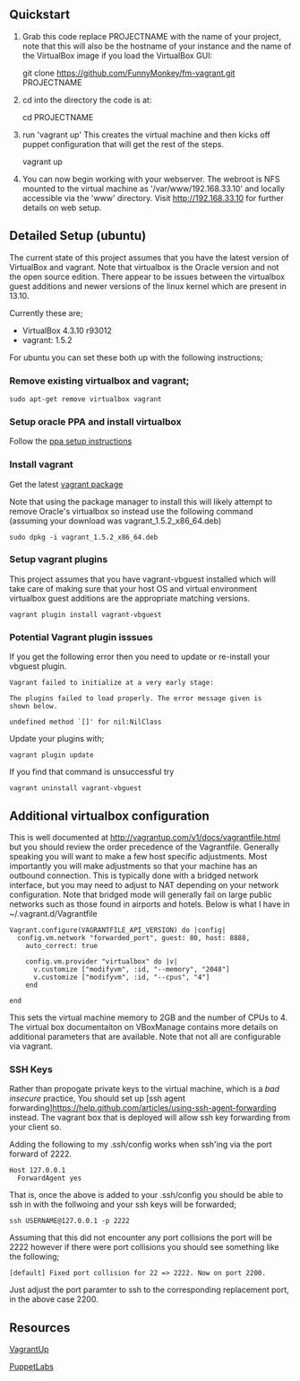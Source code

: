 ## Quickstart

1. Grab this code replace PROJECTNAME with the name of your project, note that this will also be the hostname of your instance and the name of the VirtualBox image if you load the VirtualBox GUI:

    git clone https://github.com/FunnyMonkey/fm-vagrant.git PROJECTNAME
2. cd into the directory the code is at:

    cd PROJECTNAME
3. run 'vagrant up' This creates the virtual machine and then kicks off puppet
configuration that will get the rest of the steps.

    vagrant up
4. You can now begin working with your webserver. The webroot is NFS mounted to the virtual machine as '/var/www/192.168.33.10' and locally accessible via the 'www' directory. Visit http://192.168.33.10 for further details on web setup.

## Detailed Setup (ubuntu)

The current state of this project assumes that you have the latest version of VirtualBox and vagrant. Note that virtualbox is the Oracle version and not the open source edition. There appear to be issues between the virtualbox guest additions and newer versions of the linux kernel which are present in 13.10.

Currently these are;

  * VirtualBox 4.3.10 r93012
  * vagrant: 1.5.2

For ubuntu you can set these both up with the following instructions;

### Remove existing virtualbox and vagrant;

    sudo apt-get remove virtualbox vagrant

### Setup oracle PPA and install virtualbox

Follow the [ppa setup instructions](https://www.virtualbox.org/wiki/Linux_Downloads)

### Install vagrant

Get the latest [vagrant package](http://www.vagrantup.com/downloads.html)

Note that using the package manager to install this will likely attempt to remove Oracle's virtualbox so instead use the following command (assuming your download was vagrant_1.5.2_x86_64.deb)


    sudo dpkg -i vagrant_1.5.2_x86_64.deb

### Setup vagrant plugins

This project assumes that you have vagrant-vbguest installed which will take care of making sure that your host OS and virtual environment virtualbox guest additions are the appropriate matching versions.

    vagrant plugin install vagrant-vbguest


### Potential Vagrant plugin isssues

If you get the following error then you need to update or re-install your vbguest plugin.

    Vagrant failed to initialize at a very early stage:

    The plugins failed to load properly. The error message given is
    shown below.

    undefined method `[]' for nil:NilClass

Update your plugins with;

    vagrant plugin update

If you find that command is unsuccessful try

    vagrant uninstall vagrant-vbguest


## Additional virtualbox configuration
This is well documented at http://vagrantup.com/v1/docs/vagrantfile.html but you should review the order precedence of the Vagrantfile. Generally speaking you will want to make a few host specific adjustments. Most importantly you will
make adjustments so that your machine has an outbound connection. This is typically done with a bridged network interface, but you may need to adjust to NAT depending on your network configuration. Note that bridged mode will generally fail on large public networks such as those found in airports and hotels. Below is what I have in ~/.vagrant.d/Vagrantfile

    Vagrant.configure(VAGRANTFILE_API_VERSION) do |config|
      config.vm.network "forwarded_port", guest: 80, host: 8888,
        auto_correct: true

        config.vm.provider "virtualbox" do |v|
          v.customize ["modifyvm", :id, "--memory", "2048"]
          v.customize ["modifyvm", :id, "--cpus", "4"]
        end

    end



This sets the virtual machine memory to 2GB and the number of CPUs to 4. The virtual box documentaiton on VBoxManage contains more details on additional parameters that are available. Note that not all are configurable via vagrant.

### SSH Keys

Rather than propogate private keys to the virtual machine, which is a *bad* *insecure* practice, You should set up [ssh agent forwarding]https://help.github.com/articles/using-ssh-agent-forwarding instead. The vagrant box that is deployed will allow ssh key forwarding from your client so.

Adding the following to my .ssh/config works when ssh'ing via the port forward of 2222.

    Host 127.0.0.1
      ForwardAgent yes

That is, once the above is added to your .ssh/config you should be able to ssh in with the follwoing and your ssh keys will be forwarded;

    ssh USERNAME@127.0.0.1 -p 2222


Assuming that this did not encounter any port collisions the port will be 2222 however if there were port collisions you should see something like the following;

    [default] Fixed port collision for 22 => 2222. Now on port 2200.

Just adjust the port paramter to ssh to the corresponding replacement port, in the above case 2200.


## Resources
[VagrantUp](http://vagrantup.com/)

[PuppetLabs](http://puppetlabs.com/)


